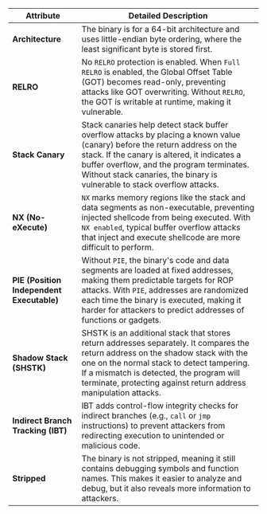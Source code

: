 | Attribute                          | Detailed Description                                                                                                                |
|------------------------------------|-------------------------------------------------------------------------------------------------------------------------------------|
| **Architecture**                   | The binary is for a 64-bit architecture and uses little-endian byte ordering, where the least significant byte is stored first.     |
| **RELRO**                          | No `RELRO` protection is enabled. When `Full RELRO` is enabled, the Global Offset Table (GOT) becomes read-only, preventing attacks like GOT overwriting. Without `RELRO`, the GOT is writable at runtime, making it vulnerable. |
| **Stack Canary**                   | Stack canaries help detect stack buffer overflow attacks by placing a known value (canary) before the return address on the stack. If the canary is altered, it indicates a buffer overflow, and the program terminates. Without stack canaries, the binary is vulnerable to stack overflow attacks. |
| **NX (No-eXecute)**                | `NX` marks memory regions like the stack and data segments as non-executable, preventing injected shellcode from being executed. With `NX enabled`, typical buffer overflow attacks that inject and execute shellcode are more difficult to perform. |
| **PIE (Position Independent Executable)** | Without `PIE`, the binary's code and data segments are loaded at fixed addresses, making them predictable targets for ROP attacks. With `PIE`, addresses are randomized each time the binary is executed, making it harder for attackers to predict addresses of functions or gadgets. |
| **Shadow Stack (SHSTK)**           | SHSTK is an additional stack that stores return addresses separately. It compares the return address on the shadow stack with the one on the normal stack to detect tampering. If a mismatch is detected, the program will terminate, protecting against return address manipulation attacks. |
| **Indirect Branch Tracking (IBT)** | IBT adds control-flow integrity checks for indirect branches (e.g., `call` or `jmp` instructions) to prevent attackers from redirecting execution to unintended or malicious code. |
| **Stripped**                       | The binary is not stripped, meaning it still contains debugging symbols and function names. This makes it easier to analyze and debug, but it also reveals more information to attackers. |
